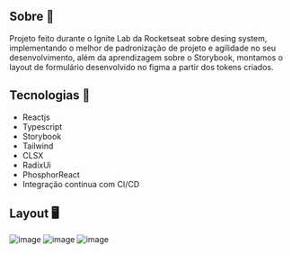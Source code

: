 ## Sobre 📝
Projeto feito durante o Ignite Lab da Rocketseat sobre desing system, implementando o melhor de padronização de projeto e agilidade no seu desenvolvimento, além da aprendizagem sobre o Storybook, montamos o layout de formulário desenvolvido no figma a partir dos tokens criados.

## Tecnologias 🚀
- Reactjs
- Typescript
- Storybook
- Tailwind
- CLSX
- RadixUi
- PhosphorReact
- Integração continua com CI/CD

## Layout 🖥️

![image](https://user-images.githubusercontent.com/80333527/195466646-69d452b2-5f5d-433b-bf91-4d3a5f50ae51.png)
![image](https://user-images.githubusercontent.com/80333527/195466742-e183fe45-b319-4c50-b227-0f335b7ad950.png)
![image](https://user-images.githubusercontent.com/80333527/195466779-6e587f90-ef81-44ec-9551-ce5190ee18f0.png)



